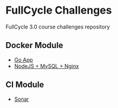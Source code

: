 # FullCycle Challenges

FullCycle 3.0 course challenges repository

## Docker Module
- [Go App](./Docker/Go/)
- [NodeJS + MySQL + Nginx](./Docker/NodeJs/)

## CI Module
- [Sonar](./Sonar)
